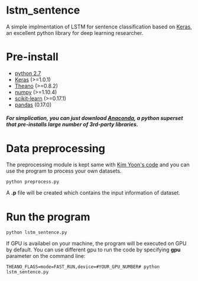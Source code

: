 # lstm_sentence
A simple implmentation of LSTM for sentence classification based on [Keras](https://keras.io/), an excellent python library for deep learning researcher. 

# Pre-install
* [python 2.7](https://www.python.org/downloads/)
* [Keras](https://keras.io/) (>=1.0.1)
* [Theano](http://deeplearning.net/software/theano/) (>=0.8.2)
* [numpy](http://www.numpy.org/) (>=1.10.4)
* [scikit-learn](http://scikit-learn.org/stable/) (>=0.17.1)
* [pandas](http://pandas.pydata.org/) (0.17.0)

##### For simplication, you can just download [Anaconda](https://www.continuum.io/), a python superset that pre-installs large number of 3rd-party libraries.

# Data preprocessing
The preprocessing module is kept same with [Kim Yoon's code](https://github.com/yoonkim/CNN_sentence/blob/master/process_data.py) and you can use the program to process your own datasets.
    
    python preprocess.py

A **.p** file will be created which contains the input information of dataset. 

# Run the program
    python lstm_sentence.py
If GPU is availabel on your machine, the program will be executed on GPU by default. You can use different gpu to run the code by specifying **gpu** parameter on the command line:

    THEANO_FLAGS=mode=FAST_RUN,device=#YOUR_GPU_NUMBER# python lstm_sentence.py

